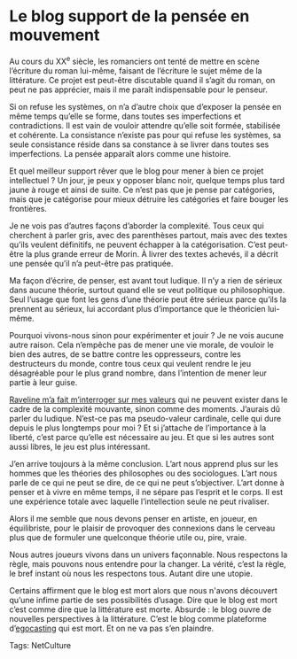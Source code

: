 # Le blog support de la pensée en mouvement

Au cours du XX<sup>e</sup> siècle, les romanciers ont tenté de mettre en scène l’écriture du roman lui-même, faisant de l’écriture le sujet même de la littérature. Ce projet est peut-être discutable quand il s’agit du roman, on peut ne pas apprécier, mais il me paraît indispensable pour le penseur.

Si on refuse les systèmes, on n’a d’autre choix que d’exposer la pensée en même temps qu’elle se forme, dans toutes ses imperfections et contradictions. Il est vain de vouloir attendre qu’elle soit formée, stabilisée et cohérente. La consistance n’existe pas pour qui refuse les systèmes, sa seule consistance réside dans sa constance à se livrer dans toutes ses imperfections. La pensée apparaît alors comme une histoire.

Et quel meilleur support rêver que le blog pour mener à bien ce projet intellectuel ? Un jour, je peux y opposer blanc noir, quelque temps plus tard jaune à rouge et ainsi de suite. Ce n’est pas que je pense par catégories, mais que je catégorise pour mieux détruire les catégories et faire bouger les frontières.

Je ne vois pas d’autres façons d’aborder la complexité. Tous ceux qui cherchent à parler gris, avec des parenthèses partout, mais avec des textes qu’ils veulent définitifs, ne peuvent échapper à la catégorisation. C’est peut-être la plus grande erreur de Morin. À livrer des textes achevés, il a décrit une pensée qu’il n’a peut-être pas pratiquée.

Ma façon d’écrire, de penser, est avant tout ludique. Il n’y a rien de sérieux dans aucune théorie, surtout quand elle se veut politique ou philosophique. Seul l’usage que font les gens d’une théorie peut être sérieux parce qu’ils la prennent au sérieux, lui accordant plus d’importance que le théoricien lui-même.

Pourquoi vivons-nous sinon pour expérimenter et jouir ? Je ne vois aucune autre raison. Cela n’empêche pas de mener une vie morale, de vouloir le bien des autres, de se battre contre les oppresseurs, contre les destructeurs du monde, contre tous ceux qui veulent rendre le jeu désagréable pour le plus grand nombre, dans l’intention de mener leur partie à leur guise.

[Raveline m’a fait m’interroger sur mes valeurs](/2010/02/17/suis-je-apolitique/) qui ne peuvent exister dans le cadre de la complexité mouvante, sinon comme des moments. J’aurais dû parler du ludique. N’est-ce pas ma pseudo-valeur cardinale, celle qui dure depuis le plus longtemps pour moi ? Et si j’attache de l’importance à la liberté, c’est parce qu’elle est nécessaire au jeu. Et que si les autres sont aussi libres, le jeu est plus intéressant.

J’en arrive toujours à la même conclusion. L’art nous apprend plus sur les hommes que les théories des philosophes ou des sociologues. L’art nous parle de ce qui ne peut se dire, de ce qui ne peut s’objectiver. L’art donne à penser et à vivre en même temps, il ne sépare pas l’esprit et le corps. Il est une expérience totale avec laquelle l’intellection seule ne peut rivaliser.

Alors il me semble que nous devons penser en artiste, en joueur, en équilibriste, pour le plaisir de provoquer des connexions dans le cerveau plus que de formuler une quelconque théorie utile ou, pire, vraie.

Nous autres joueurs vivons dans un univers façonnable. Nous respectons la règle, mais pouvons nous entendre pour la changer. La vérité, c’est la règle, le bref instant où nous les respectons tous. Autant dire une utopie.

Certains affirment que le blog est mort alors que nous n'avons découvert qu’une infime partie de ses possibilités d’usage. Dire que le blog est mort c’est comme dire que la littérature est morte. Absurde : le blog ouvre de nouvelles perspectives à la littérature. C’est le blog comme plateforme d’[egocasting](http://theoriedestendances.com/2010/02/18/entrevues-avec-les-medias/) qui est mort. Et on ne va pas s’en plaindre.

Tags: NetCulture